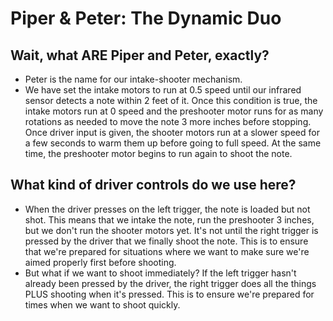 # Piper & Peter: The Dynamic Duo

## Wait, what ARE Piper and Peter, exactly?

* Peter is the name for our intake-shooter mechanism.
* We have set the intake motors to run at 0.5 speed until our infrared sensor detects a note within 2 feet of it. Once this condition is true, the intake motors run at 0 speed and the preshooter motor runs for as many rotations as needed to move the note 3 more inches before stopping. Once driver input is given, the shooter motors run at a slower speed for a few seconds to warm them up before going to full speed. At the same time, the preshooter motor begins to run again to shoot the note.

## What kind of driver controls do we use here?

* When the driver presses on the left trigger, the note is loaded but not shot. This means that we intake the note, run the preshooter 3 inches, but we don't run the shooter motors yet. It's not until the right trigger is pressed by the driver that we finally shoot the note. This is to ensure that we're prepared for situations where we want to make sure we're aimed properly first before shooting.
* But what if we want to shoot immediately? If the left trigger hasn't already been pressed by the driver, the right trigger does all the things PLUS shooting when it's pressed. This is to ensure we're prepared for times when we want to shoot quickly.
